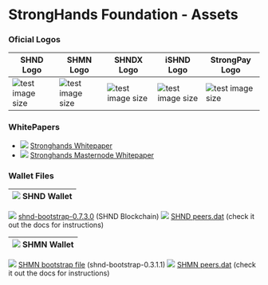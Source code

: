 # StrongHands Foundation - Assets

### Oficial Logos

SHND Logo | SHMN Logo | SHNDX Logo | iSHND Logo| StrongPay Logo
------------ | ------------- | ------------- | ------------- | -------------
![test image size](https://raw.githubusercontent.com/stronghands-oficial/assets/main/shnd-logo.svg) | ![test image size](https://raw.githubusercontent.com/stronghands-oficial/assets/main/shmn-logo.svg)| ![test image size](https://raw.githubusercontent.com/stronghands-oficial/assets/main/shndx-logo.svg) | ![test image size](https://raw.githubusercontent.com/stronghands-oficial/assets/main/ishnd-logo.svg)|![test image size](https://raw.githubusercontent.com/stronghands-oficial/assets/main/strongpay-logo.svg)


### WhitePapers

* [<img src="https://github.com/alexorbit/stronghands-website/blob/main/images/pdf-file.png?raw=true">](https://github.com/stronghands-oficial/assets/blob/main/shnd-whitepaper1.0.pdf) [Stronghands Whitepaper](https://github.com/stronghands-oficial/assets/blob/main/shnd-whitepaper1.0.pdf)
* [<img src="https://github.com/alexorbit/stronghands-website/blob/main/images/pdf-file.png?raw=true">](https://github.com/stronghands-oficial/assets/blob/main/shmn-whitepaper1.0.pdf) [Stronghands Masternode Whitepaper](https://github.com/stronghands-oficial/assets/blob/main/shmn-whitepaper1.0.pdf)

### Wallet Files

 | <img src="https://res.cloudinary.com/broadtel/image/upload/c_scale,w_16/v1609271912/stronghands.info/shnd-logo.png"> SHND Wallet
 | ------------- 
[<img src="https://github.com/alexorbit/stronghands-website/blob/main/images/dat.png?raw=true">](https://github.com/stronghands-oficial/assets/raw/main/shnd-peers.dat)  [shnd-bootstrap-0.7.3.0](https://github.com/stronghands-oficial/assets/releases/tag/shnd-bootstrap-0.7.3.0) (SHND Blockchain)
[<img src="https://github.com/alexorbit/stronghands-website/blob/main/images/dat.png?raw=true">](https://github.com/stronghands-oficial/assets/raw/main/shnd-peers.dat) [SHND peers.dat](https://github.com/stronghands-oficial/assets/raw/main/shnd-peers.dat) (check it out the docs for instructions)

 | <img src="https://res.cloudinary.com/broadtel/image/upload/c_scale,w_16/v1609271911/stronghands.info/shmn-logo.png"> SHMN Wallet
 | ------------- 
[<img src="https://github.com/alexorbit/stronghands-website/blob/main/images/dat.png?raw=true">](#)  [SHMN bootstrap file](https://github.com/stronghands-official/assets/releases/download/shnd-bootstrap-0.7.3.0/SHMN-Bootstrap-ver0.3.1.1.zip) (shnd-bootstrap-0.3.1.1)
[<img src="https://github.com/alexorbit/stronghands-website/blob/main/images/dat.png?raw=true">](https://github.com/stronghands-oficial/assets/raw/main/shmn-peers.dat) [SHMN peers.dat](https://github.com/stronghands-oficial/assets/raw/main/shmn-peers.dat) (check it out the docs for instructions)
